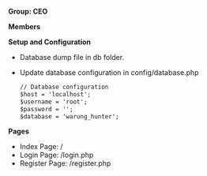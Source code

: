 **Group: CEO**

**Members**

**Setup and Configuration**

- Database dump file in db folder.
- Update database configuration in config/database.php

  ```html
  // Database configuration
  $host = 'localhost';
  $username = 'root';
  $password = '';
  $database = 'warung_hunter';
  ```

**Pages**

- Index Page: /
- Login Page: /login.php
- Register Page: /register.php
